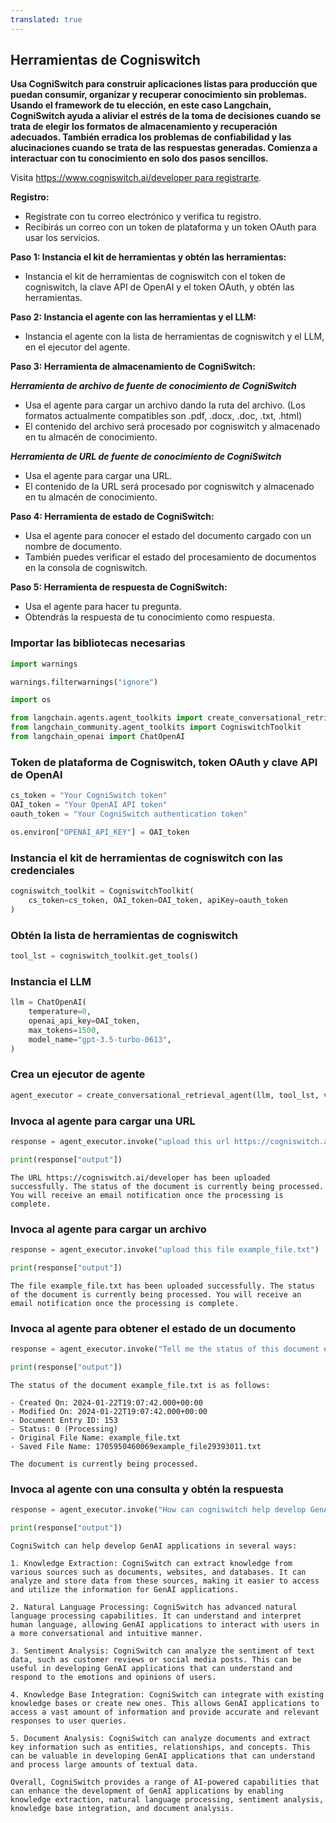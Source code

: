 ```yaml
---
translated: true
---
```


## Herramientas de Cogniswitch

**Usa CogniSwitch para construir aplicaciones listas para producción que puedan consumir, organizar y recuperar conocimiento sin problemas. Usando el framework de tu elección, en este caso Langchain, CogniSwitch ayuda a aliviar el estrés de la toma de decisiones cuando se trata de elegir los formatos de almacenamiento y recuperación adecuados. También erradica los problemas de confiabilidad y las alucinaciones cuando se trata de las respuestas generadas. Comienza a interactuar con tu conocimiento en solo dos pasos sencillos.**

Visita [https://www.cogniswitch.ai/developer para registrarte](https://www.cogniswitch.ai/developer?utm_source=langchain&utm_medium=langchainbuild&utm_id=dev).

**Registro:**

- Regístrate con tu correo electrónico y verifica tu registro.
- Recibirás un correo con un token de plataforma y un token OAuth para usar los servicios.

**Paso 1: Instancia el kit de herramientas y obtén las herramientas:**

- Instancia el kit de herramientas de cogniswitch con el token de cogniswitch, la clave API de OpenAI y el token OAuth, y obtén las herramientas.

**Paso 2: Instancia el agente con las herramientas y el LLM:**
- Instancia el agente con la lista de herramientas de cogniswitch y el LLM, en el ejecutor del agente.

**Paso 3: Herramienta de almacenamiento de CogniSwitch:**

***Herramienta de archivo de fuente de conocimiento de CogniSwitch***
- Usa el agente para cargar un archivo dando la ruta del archivo. (Los formatos actualmente compatibles son .pdf, .docx, .doc, .txt, .html)
- El contenido del archivo será procesado por cogniswitch y almacenado en tu almacén de conocimiento.

***Herramienta de URL de fuente de conocimiento de CogniSwitch***
- Usa el agente para cargar una URL.
- El contenido de la URL será procesado por cogniswitch y almacenado en tu almacén de conocimiento.

**Paso 4: Herramienta de estado de CogniSwitch:**
- Usa el agente para conocer el estado del documento cargado con un nombre de documento.
- También puedes verificar el estado del procesamiento de documentos en la consola de cogniswitch.

**Paso 5: Herramienta de respuesta de CogniSwitch:**
- Usa el agente para hacer tu pregunta.
- Obtendrás la respuesta de tu conocimiento como respuesta.

### Importar las bibliotecas necesarias

```python
import warnings

warnings.filterwarnings("ignore")

import os

from langchain.agents.agent_toolkits import create_conversational_retrieval_agent
from langchain_community.agent_toolkits import CogniswitchToolkit
from langchain_openai import ChatOpenAI
```

### Token de plataforma de Cogniswitch, token OAuth y clave API de OpenAI

```python
cs_token = "Your CogniSwitch token"
OAI_token = "Your OpenAI API token"
oauth_token = "Your CogniSwitch authentication token"

os.environ["OPENAI_API_KEY"] = OAI_token
```

### Instancia el kit de herramientas de cogniswitch con las credenciales

```python
cogniswitch_toolkit = CogniswitchToolkit(
    cs_token=cs_token, OAI_token=OAI_token, apiKey=oauth_token
)
```

### Obtén la lista de herramientas de cogniswitch

```python
tool_lst = cogniswitch_toolkit.get_tools()
```

### Instancia el LLM

```python
llm = ChatOpenAI(
    temperature=0,
    openai_api_key=OAI_token,
    max_tokens=1500,
    model_name="gpt-3.5-turbo-0613",
)
```

### Crea un ejecutor de agente

```python
agent_executor = create_conversational_retrieval_agent(llm, tool_lst, verbose=False)
```

### Invoca al agente para cargar una URL

```python
response = agent_executor.invoke("upload this url https://cogniswitch.ai/developer")

print(response["output"])
```

```output
The URL https://cogniswitch.ai/developer has been uploaded successfully. The status of the document is currently being processed. You will receive an email notification once the processing is complete.
```

### Invoca al agente para cargar un archivo

```python
response = agent_executor.invoke("upload this file example_file.txt")

print(response["output"])
```

```output
The file example_file.txt has been uploaded successfully. The status of the document is currently being processed. You will receive an email notification once the processing is complete.
```

### Invoca al agente para obtener el estado de un documento

```python
response = agent_executor.invoke("Tell me the status of this document example_file.txt")

print(response["output"])
```

```output
The status of the document example_file.txt is as follows:

- Created On: 2024-01-22T19:07:42.000+00:00
- Modified On: 2024-01-22T19:07:42.000+00:00
- Document Entry ID: 153
- Status: 0 (Processing)
- Original File Name: example_file.txt
- Saved File Name: 1705950460069example_file29393011.txt

The document is currently being processed.
```

### Invoca al agente con una consulta y obtén la respuesta

```python
response = agent_executor.invoke("How can cogniswitch help develop GenAI applications?")

print(response["output"])
```

```output
CogniSwitch can help develop GenAI applications in several ways:

1. Knowledge Extraction: CogniSwitch can extract knowledge from various sources such as documents, websites, and databases. It can analyze and store data from these sources, making it easier to access and utilize the information for GenAI applications.

2. Natural Language Processing: CogniSwitch has advanced natural language processing capabilities. It can understand and interpret human language, allowing GenAI applications to interact with users in a more conversational and intuitive manner.

3. Sentiment Analysis: CogniSwitch can analyze the sentiment of text data, such as customer reviews or social media posts. This can be useful in developing GenAI applications that can understand and respond to the emotions and opinions of users.

4. Knowledge Base Integration: CogniSwitch can integrate with existing knowledge bases or create new ones. This allows GenAI applications to access a vast amount of information and provide accurate and relevant responses to user queries.

5. Document Analysis: CogniSwitch can analyze documents and extract key information such as entities, relationships, and concepts. This can be valuable in developing GenAI applications that can understand and process large amounts of textual data.

Overall, CogniSwitch provides a range of AI-powered capabilities that can enhance the development of GenAI applications by enabling knowledge extraction, natural language processing, sentiment analysis, knowledge base integration, and document analysis.
```
